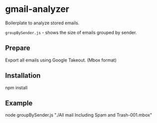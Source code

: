 gmail-analyzer
==================
Boilerplate to analyze stored emails.

`groupBySender.js` - shows the size of emails grouped by sender.

Prepare
------------
Export all emails using Google Takeout. (Mbox format)

Installation
------------
npm install

Example
-------
node groupBySender.js "./All mail Including Spam and Trash-001.mbox"